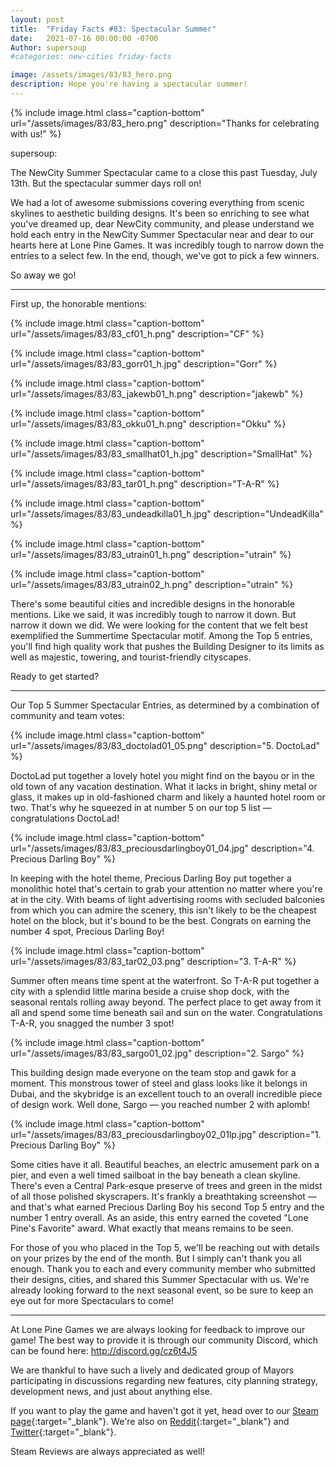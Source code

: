 ```yaml
---
layout: post
title:  "Friday Facts #83: Spectacular Summer"
date:   2021-07-16 00:00:00 -0700
Author: supersoup
#categories: new-cities friday-facts

image: /assets/images/83/83_hero.png
description: Hope you're having a spectacular summer!
---
```


{% include image.html class="caption-bottom"
  url="/assets/images/83/83_hero.png"
  description="Thanks for celebrating with us!"
%}

supersoup:

The NewCity Summer Spectacular came to a close this past Tuesday, July 13th. But the spectacular summer days roll on!  

We had a lot of awesome submissions covering everything from scenic skylines to aesthetic building designs. It's been so enriching to see what you've dreamed up, dear NewCity community, and please understand we hold each entry in the NewCity Summer Spectacular near and dear to our hearts here at Lone Pine Games. It was incredibly tough to narrow down the entries to a select few. In the end, though, we've got to pick a few winners.

So away we go!

---

First up, the honorable mentions:  

{% include image.html class="caption-bottom"
  url="/assets/images/83/83_cf01_h.png"
  description="CF"
%}

{% include image.html class="caption-bottom"
  url="/assets/images/83/83_gorr01_h.jpg"
  description="Gorr"
%}

{% include image.html class="caption-bottom"
  url="/assets/images/83/83_jakewb01_h.png"
  description="jakewb"
%}

{% include image.html class="caption-bottom"
  url="/assets/images/83/83_okku01_h.png"
  description="Okku"
%}

{% include image.html class="caption-bottom"
  url="/assets/images/83/83_smallhat01_h.jpg"
  description="SmallHat"
%}

{% include image.html class="caption-bottom"
  url="/assets/images/83/83_tar01_h.png"
  description="T-A-R"
%}

{% include image.html class="caption-bottom"
  url="/assets/images/83/83_undeadkilla01_h.jpg"
  description="UndeadKilla"
%}

{% include image.html class="caption-bottom"
  url="/assets/images/83/83_utrain01_h.png"
  description="utrain"
%}

{% include image.html class="caption-bottom"
  url="/assets/images/83/83_utrain02_h.png"
  description="utrain"
%}

There's some beautiful cities and incredible designs in the honorable mentions. Like we said, it was incredibly tough to narrow it down. But narrow it down we did. We were looking for the content that we felt best exemplified the Summertime Spectacular motif. Among the Top 5 entries, you'll find high quality work that pushes the Building Designer to its limits as well as majestic, towering, and tourist-friendly cityscapes. 

Ready to get started? 

---

Our Top 5 Summer Spectacular Entries, as determined by a combination of community and team votes: 

{% include image.html class="caption-bottom"
  url="/assets/images/83/83_doctolad01_05.png"
  description="5. DoctoLad"
%}

DoctoLad put together a lovely hotel you might find on the bayou or in the old town of any vacation destination. What it lacks in bright, shiny metal or glass, it makes up in old-fashioned charm and likely a haunted hotel room or two. That's why he squeezed in at number 5 on our top 5 list — congratulations DoctoLad! 

{% include image.html class="caption-bottom"
  url="/assets/images/83/83_preciousdarlingboy01_04.jpg"
  description="4. Precious Darling Boy"
%}

In keeping with the hotel theme, Precious Darling Boy put together a monolithic hotel that's certain to grab your attention no matter where you're at in the city. With beams of light advertising rooms with secluded balconies from which you can admire the scenery, this isn't likely to be the cheapest hotel on the block, but it's bound to be the best. Congrats on earning the number 4 spot, Precious Darling Boy!

{% include image.html class="caption-bottom"
  url="/assets/images/83/83_tar02_03.png"
  description="3. T-A-R"
%}

Summer often means time spent at the waterfront. So T-A-R put together a city with a splendid little marina beside a cruise shop dock, with the seasonal rentals rolling away beyond. The perfect place to get away from it all and spend some time beneath sail and sun on the water. Congratulations T-A-R, you snagged the number 3 spot! 

{% include image.html class="caption-bottom"
  url="/assets/images/83/83_sargo01_02.jpg"
  description="2. Sargo"
%}

This building design made everyone on the team stop and gawk for a moment. This monstrous tower of steel and glass looks like it belongs in Dubai, and the skybridge is an excellent touch to an overall incredible piece of design work. Well done, Sargo — you reached number 2 with aplomb!

{% include image.html class="caption-bottom"
  url="/assets/images/83/83_preciousdarlingboy02_01lp.jpg"
  description="1. Precious Darling Boy"
%}

Some cities have it all. Beautiful beaches, an electric amusement park on a pier, and even a well timed sailboat in the bay beneath a clean skyline. There's even a Central Park-esque preserve of trees and green in the midst of all those polished skyscrapers. It's frankly a breathtaking screenshot — and that's what earned Precious Darling Boy his second Top 5 entry and the number 1 entry overall. As an aside, this entry earned the coveted "Lone Pine's Favorite" award. What exactly that means remains to be seen. 

For those of you who placed in the Top 5, we'll be reaching out with details on your prizes by the end of the month. But I simply can't thank you all enough. Thank you to each and every community member who submitted their designs, cities, and shared this Summer Spectacular with us. We're already looking forward to the next seasonal event, so be sure to keep an eye out for more Spectaculars to come! 

---

At Lone Pine Games we are always looking for feedback to improve our game! The best way to provide it is through our community Discord, which can be found here: http://discord.gg/cz6t4J5

We are thankful to have such a lively and dedicated group of Mayors participating in discussions regarding new features, city planning strategy, development news, and just about anything else.

If you want to play the game and haven't got it yet, head over to our [Steam page]{:target="_blank"}. We're also on [Reddit]{:target="_blank"} and [Twitter]{:target="_blank"}. 

Steam Reviews are always appreciated as well!

[GLFW]: https://www.glfw.org/
[Discord]:  http://discord.gg/cz6t4J5
[Steam page]: https://store.steampowered.com/app/1067860/NewCity/
[Reddit]: https://www.reddit.com/r/NewCity
[Twitter]: https://twitter.com/lone_pine_games



